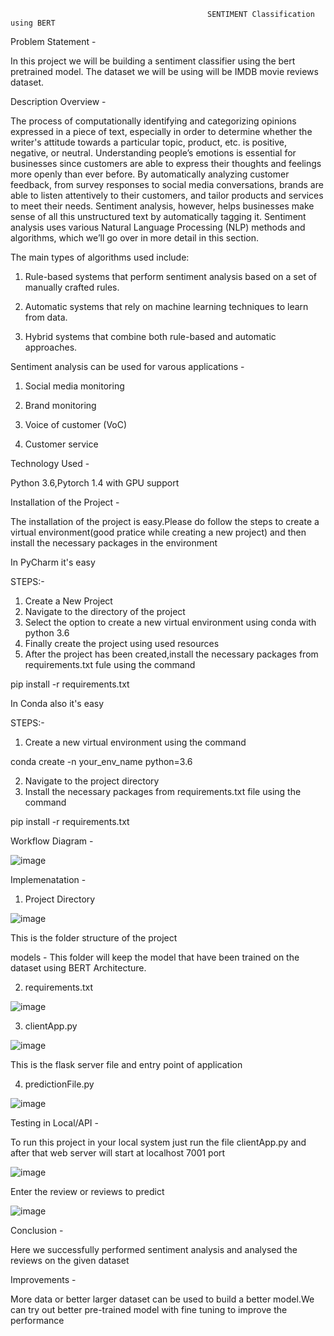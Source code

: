                                                 SENTIMENT Classification using BERT
 
 Problem Statement -
 
 In this project we will be building a sentiment classifier using the bert pretrained model. The dataset we will be using will be IMDB movie reviews dataset.
 
 Description Overview -
 
The process of computationally identifying and categorizing opinions expressed in a piece of text, especially in order to determine whether the writer's attitude towards a particular topic, product, etc. is positive, negative, or neutral. Understanding people’s emotions is essential for businesses since customers are able to express their thoughts and feelings more openly than ever before. By automatically analyzing customer feedback, from survey responses to social media conversations, brands are able to listen attentively to their customers, and tailor products and services to meet their needs.
Sentiment analysis, however, helps businesses make sense of all this unstructured text by automatically tagging it. Sentiment analysis uses various Natural Language Processing (NLP) methods and algorithms, which we’ll go over in more detail in this section.

The main types of algorithms used include:

1. Rule-based systems that perform sentiment analysis based on a set of manually crafted rules.

2. Automatic systems that rely on machine learning techniques to learn from data.

3. Hybrid systems that combine both rule-based and automatic approaches.

Sentiment analysis can be used for varous applications -
1. Social media monitoring

2. Brand monitoring

3. Voice of customer (VoC)

4. Customer service
 
 
 Technology Used -
 
 Python 3.6,Pytorch 1.4 with GPU support 
 
 Installation of the Project -
 
 The installation of the project is easy.Please do follow the steps to create a virtual environment(good pratice while creating a new project) and then install the    necessary packages in the environment
 
 In PyCharm it's easy
 
 STEPS:-
 1. Create a New Project 
 2. Navigate to the directory of the project
 3. Select the option to create a new virtual environment using conda with python 3.6
 4. Finally create the project using used resources
 5. After the project has been created,install the necessary packages from requirements.txt fule using the command
 
 pip install -r requirements.txt
 
 In Conda also it's easy
 
 STEPS:-
 1. Create a new virtual environment using the command 
 
 conda create -n your_env_name python=3.6
 
 2. Navigate to the project directory
 3. Install the necessary packages from requirements.txt file using the command 
 
 pip install -r requirements.txt
 
 Workflow Diagram -
 
 ![image](https://user-images.githubusercontent.com/61505882/172435600-4c66b841-d550-411e-bee9-065f97ccfff3.png)

Implemenatation -

1. Project Directory

![image](https://user-images.githubusercontent.com/61505882/172437470-8b2bf08d-c7a0-4d4c-9e5f-53f607a61f5f.png)

This is the folder structure of the project

models - This folder will keep the model that have been trained on the dataset using BERT Architecture.

2. requirements.txt

![image](https://user-images.githubusercontent.com/61505882/172438021-1afcaa7f-e206-4d3c-ab5f-a16b55b48d2f.png)

3. clientApp.py

![image](https://user-images.githubusercontent.com/61505882/172438292-915259d9-e22d-4d03-9cd3-ef8decff8884.png)

This is the flask server file and entry point of application

4. predictionFile.py

![image](https://user-images.githubusercontent.com/61505882/172438802-72f4adb5-8c30-4294-93be-6fed6c07019c.png)

Testing in Local/API - 

To run this project in your local system just run the file clientApp.py and after that web server will start at localhost 7001 port

![image](https://user-images.githubusercontent.com/61505882/172439360-d7e7d3a9-cd8e-4355-aa64-77562f4b2d27.png)

Enter the review or reviews to predict

![image](https://user-images.githubusercontent.com/61505882/172440269-5031d363-aefa-4552-9fe3-589b4be9dfea.png)

Conclusion -

Here we successfully performed sentiment analysis and analysed the reviews on the given dataset

Improvements -

More data or better larger dataset can be used to build a better model.We can try out better pre-trained model with fine tuning to improve the performance










